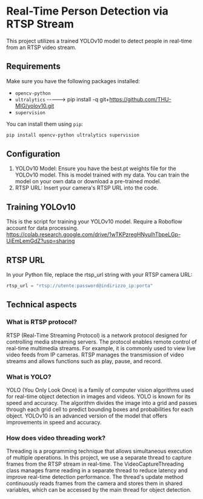 
# Real-Time Person Detection via RTSP Stream

This project utilizes a trained YOLOv10 model to detect people in real-time from an RTSP video stream.

## Requirements

Make sure you have the following packages installed:

- `opencv-python`
- `ultralytics` -----> pip install -q git+https://github.com/THU-MIG/yolov10.git
- `supervision`

You can install them using `pip`:

```bash
pip install opencv-python ultralytics supervision
```


## Configuration
1. YOLOv10 Model: Ensure you have the best.pt weights file for the YOLOv10 model.
   This is model trained with my data. You can train the model on your own data or download a pre-trained model.
3. RTSP URL: Insert your camera's RTSP URL into the code.

## Training YOLOv10

This is the script for training your YOLOv10 model. Require a Roboflow account for data processing.
<a>https://colab.research.google.com/drive/1wTKPzregHNyulhTbpeLGp-UiEmLemGdZ?usp=sharing</a>

## RTSP URL

In your Python file, replace the rtsp_url string with your RTSP camera URL:

```python
rtsp_url = "rtsp://utente:password@indirizzo_ip:porta"
```
## Technical aspects
### What is RTSP protocol?
RTSP (Real-Time Streaming Protocol) is a network protocol designed for controlling media streaming servers. The protocol enables remote control of real-time multimedia streams. For example, it is commonly used to view live video feeds from IP cameras. RTSP manages the transmission of video streams and allows functions such as play, pause, and record.
### What is YOLO?
YOLO (You Only Look Once) is a family of computer vision algorithms used for real-time object detection in images and videos. YOLO is known for its speed and accuracy. The algorithm divides the image into a grid and passes through each grid cell to predict bounding boxes and probabilities for each object. YOLOv10 is an advanced version of the model that offers improvements in speed and accuracy.
### How does video threading work?
Threading is a programming technique that allows simultaneous execution of multiple operations. In this project, we use a separate thread to capture frames from the RTSP stream in real-time. The VideoCaptureThreading class manages frame reading in a separate thread to reduce latency and improve real-time detection performance. The thread's update method continuously reads frames from the camera and stores them in shared variables, which can be accessed by the main thread for object detection.

